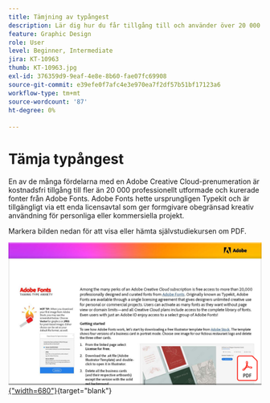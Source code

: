 ```yaml
---
title: Tämjning av typångest
description: Lär dig hur du får tillgång till och använder över 20 000 professionellt utformade fonter i Creative Cloud
feature: Graphic Design
role: User
level: Beginner, Intermediate
jira: KT-10963
thumb: KT-10963.jpg
exl-id: 376359d9-9eaf-4e8e-8b60-fae07fc69908
source-git-commit: e39efe0f7afc4e3e970ea7f2df57b51bf17123a6
workflow-type: tm+mt
source-wordcount: '87'
ht-degree: 0%

---
```


# Tämja typångest

En av de många fördelarna med en Adobe Creative Cloud-prenumeration är kostnadsfri tillgång till fler än 20 000 professionellt utformade och kurerade fonter från Adobe Fonts. Adobe Fonts hette ursprungligen Typekit och är tillgängligt via ett enda licensavtal som ger formgivare obegränsad kreativ användning för personliga eller kommersiella projekt.

Markera bilden nedan för att visa eller hämta självstudiekursen om PDF.

[![Bild på första sidan av självstudiekursen](assets/TamingTypeAnxiety.png){&quot;width=680&quot;}](assets/Adobe-Fonts-Taming-Font-Anxiety.pdf){target="blank"}
